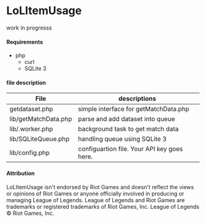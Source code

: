 # LoLItemUsage
work in progresss

#### Requirements
- php
  - curl
  - SQLite 3

#### file description

| File                  | descriptions |
| --------------------- | ------------ |
| getdataset.php        | simple interface for getMatchData.php |
| lib/getMatchData.php  | parse and add dataset into queue |
| lib/.worker.php       | background task to get match data |
| lib/SQLiteQueue.php   | handling queue using SQLite 3 |
| lib/config.php        | configuartion file. Your API key goes here. |


#### Attribution

LoLItemUsage isn't endorsed by Riot Games and doesn't reflect the views or opinions of Riot Games or anyone officially involved in producing or managing League of Legends. League of Legends and Riot Games are trademarks or registered trademarks of Riot Games, Inc. League of Legends © Riot Games, Inc.
